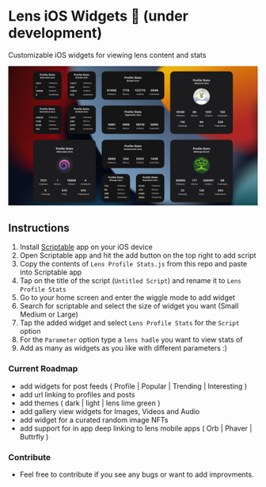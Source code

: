 # Lens iOS Widgets 🌿 (under development)
Customizable iOS widgets for viewing lens content and stats

![Lens ios Widgets](./widgets.jpg)

## Instructions 
1. Install [Scriptable](https://apps.apple.com/us/app/scriptable/id1405459188?uo=4) app on your iOS device
2. Open Scriptable app and hit the add button on the top right to add script
3. Copy the contents of `Lens Profile Stats.js` from this repo and paste into Scriptable app
4. Tap on the title of the script (`Untitled Script`) and rename it to `Lens Profile Stats`
5. Go to your home screen and enter the wiggle mode to add widget
6. Search for scriptable and select the size of widget you want (Small Medium or Large)
7. Tap the added widget and select `Lens Profile Stats` for the `Script` option 
8. For the `Parameter` option type a `lens hadle` you want to view stats of
9. Add as many as widgets as you like with different parameters :)



### Current Roadmap

- add widgets for post feeds ( Profile | Popular | Trending | Interesting ) 
- add url linking to profiles and posts
- add themes ( dark | light | lens lime green )
- add gallery view widgets for Images, Videos and Audio
- add widget for a curated random image NFTs
- add support for in app deep linking to lens mobile apps ( Orb | Phaver | Buttrfly )

### Contribute

- Feel free to contribute if you see any bugs or want to add improvments.
